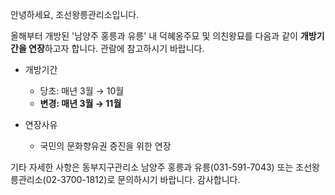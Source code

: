 안녕하세요, 조선왕릉관리소입니다.

올해부터 개방된 '남양주 홍릉과 유릉' 내 덕혜옹주묘 및 의친왕묘를 다음과 같이 **개방기간을 연장**하고자 합니다. 관람에 참고하시기 바랍니다.

- 개방기간
  - 당초: 매년 3월 → 10월
  - **변경: 매년 3월 → 11월**

- 연장사유
  - 국민의 문화향유권 증진을 위한 연장

기타 자세한 사항은 동부지구관리소 남양주 홍릉과 유릉(031-591-7043) 또는 조선왕릉관리소(02-3700-1812)로 문의하시기 바랍니다. 감사합니다.